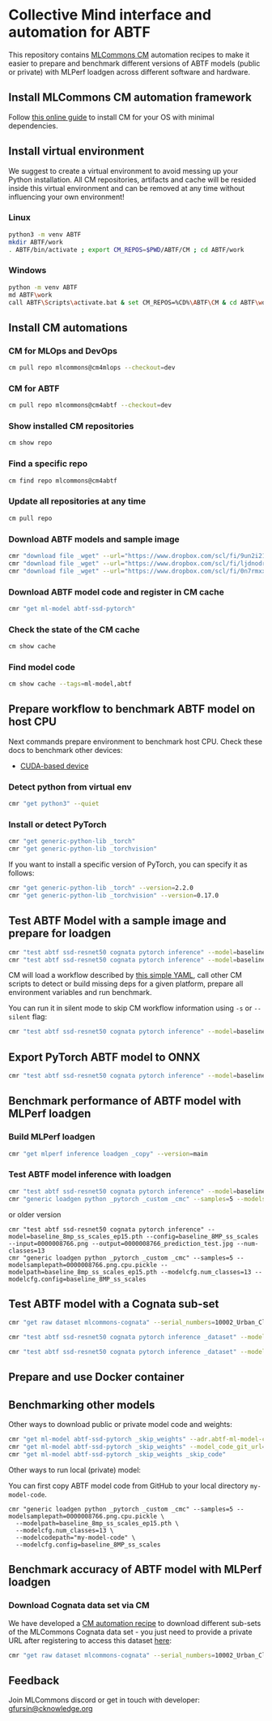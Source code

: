 # Collective Mind interface and automation for ABTF

This repository contains [MLCommons CM](https://github.com/mlcommons/ck) automation recipes 
to make it easier to prepare and benchmark different versions of ABTF models 
(public or private) with MLPerf loadgen across different software and hardware.


## Install MLCommons CM automation framework

Follow [this online guide](https://access.cknowledge.org/playground/?action=install) 
to install CM for your OS with minimal dependencies.



## Install virtual environment

We suggest to create a virtual environment to avoid messing up your Python installation.
All CM repositories, artifacts and cache will be resided inside this virtual environment
and can be removed at any time without influencing your own environment!

### Linux

```bash
python3 -m venv ABTF
mkdir ABTF/work
. ABTF/bin/activate ; export CM_REPOS=$PWD/ABTF/CM ; cd ABTF/work
```
### Windows

```bash
python -m venv ABTF
md ABTF\work
call ABTF\Scripts\activate.bat & set CM_REPOS=%CD%\ABTF\CM & cd ABTF\work
```



## Install CM automations 

### CM for MLOps and DevOps

```bash
cm pull repo mlcommons@cm4mlops --checkout=dev
```

### CM for ABTF

```bash
cm pull repo mlcommons@cm4abtf --checkout=dev
```

### Show installed CM repositories

```bash
cm show repo
```

### Find a specific repo

```bash
cm find repo mlcommons@cm4abtf
```


### Update all repositories at any time

```bash
cm pull repo
```


### Download ABTF models and sample image

```bash
cmr "download file _wget" --url="https://www.dropbox.com/scl/fi/9un2i2169rgebui4xklnm/baseline_8MP_ss_scales_all_ep60.pth?rlkey=sez3dnjep4waa09s5uy4r3wmk&st=z859czgk&dl=0" --verify=no --md5sum=1ab66f523715f9564603626e94e59c8c
cmr "download file _wget" --url="https://www.dropbox.com/scl/fi/ljdnodr4buiqqwo4rgetu/baseline_4MP_ss_all_ep60.pth?rlkey=zukpgfjsxcjvf4obl64e72rf3&st=umfnx8go&dl=0" --verify=no --md5sum=75e56779443f07c25501b8e43b1b094f -s
cmr "download file _wget" --url="https://www.dropbox.com/scl/fi/0n7rmxxwqvg04sxk7bbum/0000008766.png?rlkey=mhmr3ztrlsqk8oa67qtxoowuh&dl=0" --verify=no --md5sum=903306a7c8bfbe6c1ca68fad6e34fe52 -s
```

### Download ABTF model code and register in CM cache

```bash
cmr "get ml-model abtf-ssd-pytorch"
```

### Check the state of the CM cache

```bash
cm show cache
```

### Find model code

```bash
cm show cache --tags=ml-model,abtf
```


## Prepare workflow to benchmark ABTF model on host CPU

Next commands prepare environment to benchmark host CPU.
Check these docs to benchmark other devices:
* [CUDA-based device](README-cuda.md)




### Detect python from virtual env

```bash
cmr "get python3" --quiet
```

### Install or detect PyTorch


```bash
cmr "get generic-python-lib _torch"
cmr "get generic-python-lib _torchvision"
```

If you want to install a specific version of PyTorch, you can specify it as follows:

```bash
cmr "get generic-python-lib _torch" --version=2.2.0
cmr "get generic-python-lib _torchvision" --version=0.17.0
```


## Test ABTF Model with a sample image and prepare for loadgen

```bash
cmr "test abtf ssd-resnet50 cognata pytorch inference" --model=baseline_8MP_ss_scales_all_ep60.pth --config=baseline_8MP_ss_scales_all --input=0000008766.png --output=0000008766_prediction_test.jpg
cmr "test abtf ssd-resnet50 cognata pytorch inference" --model=baseline_4MP_ss_all_ep60.pth --config=baseline_8MP_ss_all --input=0000008766.png --output=0000008766_prediction_test.jpg --num-classes=15
```

CM will load a workflow described by [this simple YAML](https://github.com/mlcommons/cm4abtf/blob/dev/script/test-ssd-resnet50-cognata-pytorch/_cm.yaml),
call other CM scripts to detect or build missing deps for a given platform, prepare all environment variables and run benchmark.

You can run it in silent mode to skip CM workflow information using `-s` or `--silent` flag:
```bash
cmr "test abtf ssd-resnet50 cognata pytorch inference" --model=baseline_8MP_ss_scales_all_ep60.pth --config=baseline_8MP_ss_scales_all --input=0000008766.png --output=0000008766_prediction_test.jpg -s
```

## Export PyTorch ABTF model to ONNX

```bash
cmr "test abtf ssd-resnet50 cognata pytorch inference" --model=baseline_8MP_ss_scales_all_ep60.pth --config=baseline_8MP_ss_scales_all --input=0000008766.png --output=0000008766_prediction_test.jpg -s --export_model_to_onnx=baseline_8MP_ss_scales_all_ep60.onnx
```


## Benchmark performance of ABTF model with MLPerf loadgen

### Build MLPerf loadgen

```bash
cmr "get mlperf inference loadgen _copy" --version=main
```

### Test ABTF model inference with loadgen

```bash
cmr "test abtf ssd-resnet50 cognata pytorch inference" --model=baseline_8MP_ss_scales_all_ep60.pth --config=baseline_8MP_ss_scales_all --input=0000008766.png --output=0000008766_prediction_test.jpg
cmr "generic loadgen python _pytorch _custom _cmc" --samples=5 --modelsamplepath=0000008766.png.cpu.pickle --modelpath=baseline_8MP_ss_scales_all_ep60.pth --modelcfg.num_classes=15 --modelcfg.config=baseline_8MP_ss_scales_all
```

or older version

```
cmr "test abtf ssd-resnet50 cognata pytorch inference" --model=baseline_8mp_ss_scales_ep15.pth --config=baseline_8MP_ss_scales --input=0000008766.png --output=0000008766_prediction_test.jpg --num-classes=13
cmr "generic loadgen python _pytorch _custom _cmc" --samples=5 --modelsamplepath=0000008766.png.cpu.pickle --modelpath=baseline_8mp_ss_scales_ep15.pth --modelcfg.num_classes=13 --modelcfg.config=baseline_8MP_ss_scales
```


## Test ABTF model with a Cognata sub-set

```bash
cmr "get raw dataset mlcommons-cognata" --serial_numbers=10002_Urban_Clear_Morning --group_names=Cognata_Camera_01_8M --file_names=Cognata_Camera_01_8M_ann.zip;Cognata_Camera_01_8M_ann_laneline.zip;Cognata_Camera_01_8M.zip

cmr "test abtf ssd-resnet50 cognata pytorch inference _dataset" --model=baseline_8MP_ss_scales_all_ep60.pth --config=baseline_8MP_ss_scales_all

cmr "test abtf ssd-resnet50 cognata pytorch inference _dataset" --model=baseline_8MP_ss_scales_all_ep60.pth --config=baseline_8MP_ss_scales_all --visualize
```


## Prepare and use Docker container






## Benchmarking other models

Other ways to download public or private model code and weights:
```bash
cmr "get ml-model abtf-ssd-pytorch _skip_weights" --adr.abtf-ml-model-code-git-repo.env.CM_ABTF_MODEL_CODE_GIT_URL=https://github.com/mlcommons/abtf-ssd-pytorch
cmr "get ml-model abtf-ssd-pytorch _skip_weights" --model_code_git_url=https://github.com/mlcommons/abtf-ssd-pytorch --model_code_git_branch=cognata-cm
cmr "get ml-model abtf-ssd-pytorch _skip_weights _skip_code"
```

Other ways to run local (private) model:

You can first copy ABTF model code from GitHub to your local directory `my-model-code`.

```
cmr "generic loadgen python _pytorch _custom _cmc" --samples=5 --modelsamplepath=0000008766.png.cpu.pickle \
  --modelpath=baseline_8mp_ss_scales_ep15.pth \
  --modelcfg.num_classes=13 \
  --modelcodepath="my-model-code" \
  --modelcfg.config=baseline_8MP_ss_scales
```


## Benchmark accuracy of ABTF model with MLPerf loadgen

### Download Cognata data set via CM

We have developed a [CM automation recipe](https://github.com/mlcommons/cm4abtf/blob/dev/script/get-dataset-cognata-mlcommons/customize.py) 
to download different sub-sets of the MLCommons Cognata data set - you just need to provide a private URL after registering to access 
this dataset [here](https://mlcommons.org/datasets/cognata/):


```bash
cmr "get raw dataset mlcommons-cognata" --serial_numbers=10002_Urban_Clear_Morning --group_names=Cognata_Camera_02_8M
```





## Feedback

Join MLCommons discord or get in touch with developer: gfursin@cknowledge.org

